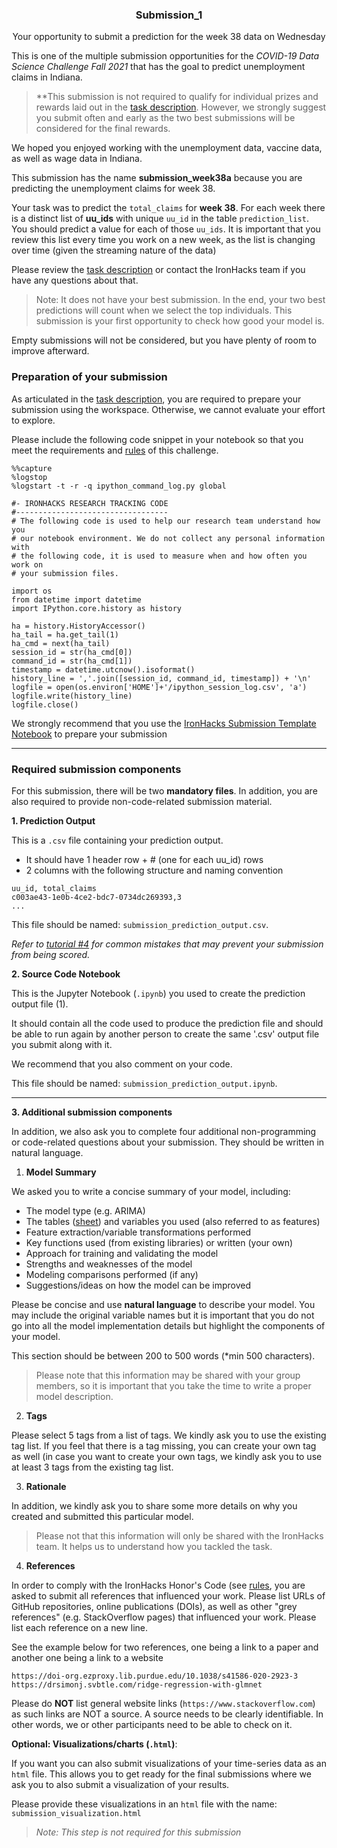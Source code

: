<h3 align="center">Submission_1 </h3>
<p align="center"> Your opportunity to submit a prediction for the week 38 data on Wednesday</p>



This is one of the multiple submission opportunities for the *COVID-19 Data Science Challenge Fall 2021* that has the goal to predict unemployment claims in Indiana.



> **This submission is not required to qualify for individual prizes and rewards laid out in the [task description](https://ironhacks.com/hacks/fall-2021-covid-19-data-science-challenge---python/task). However, we strongly suggest you submit often and early as the two best submissions will be considered for the final rewards. 

We hoped you enjoyed working with the unemployment data, vaccine data, as well as wage data in Indiana. 

This submission has the name **submission_week38a** because you are predicting the unemployment claims for week 38. 

Your task was to predict the `total_claims` for **week 38**. For each week there is a distinct list of **uu_ids** with unique `uu_id` in the table `prediction_list`. You should predict a value for each of those `uu_ids`. It is important that you review this list every time you work on a new week, as the list is changing over time (given the streaming nature of the data)

Please review the [task description](https://ironhacks.com/hacks/fall-2021-covid-19-data-science-challenge---python/task) or contact the IronHacks team if you have any questions about that.

> Note: It does not have your best submission.  In the end, your two best predictions will count when we select the top individuals. This submission is your first opportunity to check how good your model is. 

Empty submissions will not be considered, but you have plenty of room to improve afterward.

### Preparation of your submission

As articulated in the [task description](https://ironhacks.com/hacks/fall-2021-covid-19-data-science-challenge---python/task), you are required to prepare your submission using the workspace. Otherwise, we cannot evaluate your effort to explore.

Please include the following code snippet in your notebook so that you meet the requirements and [rules](https://ironhacks.com/hacks/fall-2021-covid-19-data-science-challenge---python/rules) of this challenge.

```
%%capture
%logstop
%logstart -t -r -q ipython_command_log.py global

#- IRONHACKS RESEARCH TRACKING CODE
#----------------------------------
# The following code is used to help our research team understand how you 
# our notebook environment. We do not collect any personal information with
# the following code, it is used to measure when and how often you work on
# your submission files.

import os
from datetime import datetime
import IPython.core.history as history

ha = history.HistoryAccessor()
ha_tail = ha.get_tail(1)
ha_cmd = next(ha_tail)
session_id = str(ha_cmd[0])
command_id = str(ha_cmd[1])
timestamp = datetime.utcnow().isoformat()
history_line = ','.join([session_id, command_id, timestamp]) + '\n'
logfile = open(os.environ['HOME']+'/ipython_session_log.csv', 'a')
logfile.write(history_line)
logfile.close()
```

We strongly recommend that you use the [IronHacks Submission Template Notebook](https://ironhacks.com/notebook-viewer?path=https://raw.githubusercontent.com/ironhacks/Tutorials-COVID-19/master/tutorials-Spring-2021/python/ironhacks_submission_template.ipynb) to prepare your submission

---

### Required submission components

For this submission, there will be two **mandatory files**. In addition, you are also required to provide non-code-related submission material. 

**1. Prediction Output**

This is a `.csv` file containing your prediction output. 

- It should have 1 header row + # (one for each uu_id) rows
- 2 columns with the following structure and naming convention

```
uu_id, total_claims
c003ae43-1e0b-4ce2-bdc7-0734dc269393,3
...
```

This file should be named: `submission_prediction_output.csv`.

*Refer to [tutorial #4](https://ironhacks.com/hacks/fall-2021-covid-19-data-science-challenge---python/tutorials/cTe0J2XZYhjb0YDaCpPIL) for common mistakes that may prevent your submission from being scored.*

**2. Source Code Notebook**

This is the Jupyter Notebook (`.ipynb`) you used to create the prediction output file (1). 

It should contain all the code used to produce the prediction file and should be able to run again by another person to create the same '.csv' output file you submit along with it.

We recommend that you also comment on your code.

This file should be named: `submission_prediction_output.ipynb`.

---

**3. Additional submission components**

In addition, we also ask you to complete four additional non-programming or code-related questions about your submission. They should be written in natural language. 

1. **Model Summary**

We asked you to write a concise summary of your model, including: 

*  The model type (e.g. ARIMA)
*  The tables ([sheet](https://docs.google.com/spreadsheets/d/e/2PACX-1vTCAQpHIcHaj8Tus9rkxqAbUQzBEc1zDCWgaDYReLjb7s9HTmzSwHQIrie9pYEEb1kVr2eI9qkLfzok/pubhtml)) and variables you used (also referred to as features)
*  Feature extraction/variable transformations performed
*  Key functions used (from existing libraries) or written (your own)
*  Approach for training and validating the model
*  Strengths and weaknesses of the model 
*  Modeling comparisons performed (if any)
*  Suggestions/ideas on how the model can be improved

Please be concise and use **natural language** to describe your model. You may include the original variable names but it is important that you do not go into all the model implementation details but highlight the components of your model. 

This section should be between 200 to 500 words (*min 500 characters).

> Please note that this information may be shared with your group members, so it is important that you take the time to write a proper model description. 

2. **Tags**

Please select 5 tags from a list of tags. We kindly ask you to use the existing tag list. If you feel that there is a tag missing, you can create your own tag as well (in case you want to create your own tags, we kindly ask you to use at least 3 tags from the existing tag list.

3. **Rationale**

In addition, we kindly ask you to share some more details on why you created and submitted this particular model. 

> Please not that this information will only be shared with the IronHacks team. It helps us to understand how you tackled the task. 

4. **References**

In order to comply with the IronHacks Honor's Code (see [rules](https://ironhacks.com/hacks/fall-2021-covid-19-data-science-challenge---python/rules), you are asked to submit all references that influenced your work. Please list URLs of GitHub repositories, online publications (DOIs), as well as other "grey references" (e.g. StackOverflow pages) that influenced your work. Please list each reference on a new line. 

See the example below for two references, one being a link to a paper and another one being a link to a website

```
https://doi-org.ezproxy.lib.purdue.edu/10.1038/s41586-020-2923-3
https://drsimonj.svbtle.com/ridge-regression-with-glmnet
```

Please do **NOT** list general website links (`https://www.stackoverflow.com`) as such links are NOT a source. A source needs to be clearly identifiable. In other words, we or other participants need to be able to check on it. 

**Optional: Visualizations/charts (`.html`)**: 

If you want you can also submit visualizations of your time-series data as an `html` file. This allows you to get ready for the final submissions where we ask you to also submit a visualization of your results. 

Please provide these visualizations in an `html` file with the name: `submission_visualization.html`

> *Note: This step is not required for this submission*
